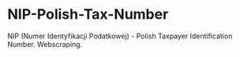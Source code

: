 # NIP-Polish-Tax-Number
NIP (Numer Identyfikacji Podatkowej) - Polish Taxpayer Identification Number. Webscraping.
